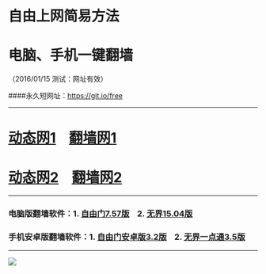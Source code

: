 # 自由上网简易方法
# 电脑、手机一键翻墙
（2016/01/15 测试：网址有效）

####永久短网址：https://git.io/free

***

# <a href="http://dt03.kiani.com/115" target="_blank">动态网1</a>&nbsp;&nbsp;&nbsp;&nbsp;<a href="http://fq01.stvad.org" target="_blank">翻墙网1</a>

# <a href="http://dt-04.turocied.com/115" target="_blank">动态网2</a>&nbsp;&nbsp;&nbsp;&nbsp;<a href="http://fq03.imly.org" target="_blank">翻墙网2</a>

***

### 电脑版翻墙软件：1. <a href="http://fq03.imly.org/fgget.php?fid=fg757p.zip" target="_blank">自由门7.57版</a>&nbsp;&nbsp;&nbsp;&nbsp;2. <a href="http://fq03.imly.org/fgget.php?fid=u1504.zip" target="_blank">无界15.04版</a>

### 手机安卓版翻墙软件：1. <a href="http://fq03.imly.org/fgget.php?fid=fgma32.apk" target="_blank">自由门安卓版3.2版</a>&nbsp;&nbsp;&nbsp;&nbsp;2. <a href="http://fq03.imly.org/fgget.php?fid=um3.5.apk" target="_blank">无界一点通3.5版</a>

***
<p><img src="http://fq02.ahoeab.org/pic/yjfq0.png"></p>  
